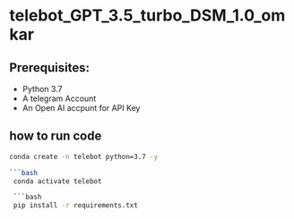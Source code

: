 # telebot_GPT_3.5_turbo_DSM_1.0_omkar

## Prerequisites:

- Python 3.7
- A telegram Account 
- An Open AI accpunt for API Key



## how to run code  

```bash 
conda create -n telebot python=3.7 -y 

```bash 
 conda activate telebot

 ```bash 
 pip install -r requirements.txt